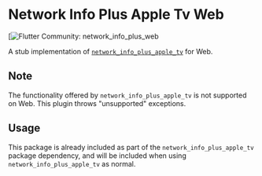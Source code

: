 # Network Info Plus Apple Tv Web

[![Flutter Community: network_info_plus_web](https://github.com/epam-cross-platform-lab/network_info_plus_apple_tv)

A stub implementation of [`network_info_plus_apple_tv`](https://pub.dev/packages/network_info_plus_apple_tv) for Web.

## Note

The functionality offered by `network_info_plus_apple_tv` is not supported on Web. This
plugin throws "unsupported" exceptions.

## Usage

This package is already included as part of the `network_info_plus_apple_tv` package dependency, and will
be included when using `network_info_plus_apple_tv` as normal.
